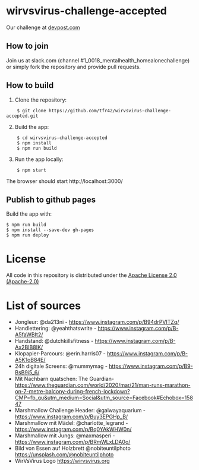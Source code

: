 # wirvsvirus-challenge-accepted

Our challenge at [devpost.com](https://devpost.com/software/1_0018_mentalhealth_homealonechallenge-wganer)

## How to join

Join us at slack.com (channel #1_0018_mentalhealth_homealonechallenge) or simply fork the repository and provide pull requests.

## How to build

1. Clone the repository:
```
    $ git clone https://github.com/tfr42/wirvsvirus-challenge-accepted.git
``` 
2. Build the app:
```
    $ cd wirvsvirus-challenge-accepted
    $ npm install
    $ npm run build
```
3. Run the app locally:
```
    $ npm start
```
The browser should start http://localhost:3000/   
    
## Publish to github pages

Build the app with:

    $ npm run build
    $ npm install --save-dev gh-pages
    $ npm run deploy

# License 

All code in this repository is distributed under the [Apache License 2.0 (Apache-2.0)](LICENSE)

# List of sources

- Jongleur: @da213ni - https://www.instagram.com/p/B94drPVITZq/
- Handlettering: @yeahthatswrite - https://www.instagram.com/p/B-A5faWBIt2/
- Handstand: @dutchkillsfitness - https://www.instagram.com/p/B-Ax2BIB8IK/
- Klopapier-Parcours: @erin.harris07 - https://www.instagram.com/p/B-A5K1oB84E/
- 24h digitale Screens: @mummymag - https://www.instagram.com/p/B9-BsB9i5_6/
- Mit Nachbarn quatschen: The Guardian- https://www.theguardian.com/world/2020/mar/21/man-runs-marathon-on-7-metre-balcony-during-french-lockdown?CMP=fb_gu&utm_medium=Social&utm_source=Facebook#Echobox=15847
- Marshmallow Challenge Header: @galwayaquarium - https://www.instagram.com/p/Buy3EPGHp_B/
- Marshmallow mit Mädel: @charlotte_legrand - https://www.instagram.com/p/Bq0YAkWHW0n/
- Marshmallow mit Jungs: @maxmasperi - https://www.instagram.com/p/BRmWLxLDA0o/
- Bild von Essen auf Holzbrett @nobiteuntilphoto  https://unsplash.com/@nobiteuntilphoto
- WirVsVirus Logo https://wirvsvirus.org